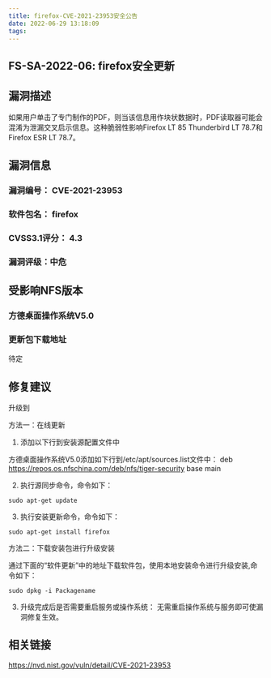 ```yaml
---
title: firefox-CVE-2021-23953安全公告
date: 2022-06-29 13:18:09
tags:
---
```

## FS-SA-2022-06: firefox安全更新

## 漏洞描述

如果用户单击了专门制作的PDF，则当该信息用作块状数据时，PDF读取器可能会混淆为泄漏交叉启示信息。这种脆弱性影响Firefox LT 85 Thunderbird LT 78.7和Firefox ESR LT 78.7。

## 漏洞信息

###    漏洞编号： CVE-2021-23953

###    软件包名： firefox

###    CVSS3.1评分： 4.3

###    漏洞评级：中危

## 受影响NFS版本

###    方德桌面操作系统V5.0

### 更新包下载地址

待定

## 修复建议

升级到 

方法一：在线更新

1. 添加以下行到安装源配置文件中

方德桌面操作系统V5.0添加如下行到/etc/apt/sources.list文件中：
deb https://repos.os.nfschina.com/deb/nfs/tiger-security base main

2. 执行源同步命令，命令如下：

```
sudo apt-get update
```

3. 执行安装更新命令，命令如下：

```
sudo apt-get install firefox
```

方法二：下载安装包进行升级安装

通过下面的“软件更新”中的地址下载软件包，使用本地安装命令进行升级安装,命令如下：

```
sudo dpkg -i Packagename
```

3. 升级完成后是否需要重启服务或操作系统：
   无需重启操作系统与服务即可使漏洞修复生效。

## 相关链接

https://nvd.nist.gov/vuln/detail/CVE-2021-23953

